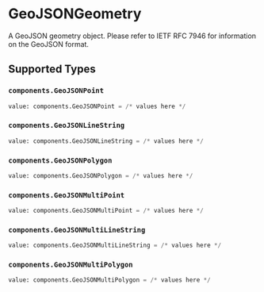 # GeoJSONGeometry

A GeoJSON geometry object. Please refer to IETF RFC 7946 for information on the GeoJSON format.


## Supported Types

### `components.GeoJSONPoint`

```python
value: components.GeoJSONPoint = /* values here */
```

### `components.GeoJSONLineString`

```python
value: components.GeoJSONLineString = /* values here */
```

### `components.GeoJSONPolygon`

```python
value: components.GeoJSONPolygon = /* values here */
```

### `components.GeoJSONMultiPoint`

```python
value: components.GeoJSONMultiPoint = /* values here */
```

### `components.GeoJSONMultiLineString`

```python
value: components.GeoJSONMultiLineString = /* values here */
```

### `components.GeoJSONMultiPolygon`

```python
value: components.GeoJSONMultiPolygon = /* values here */
```

